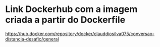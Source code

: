 # Link Dockerhub com a imagem criada a partir do Dockerfile

https://hub.docker.com/repository/docker/clauddiosilva075/conversao-distancia-desafio/general